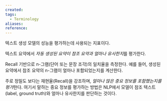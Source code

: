 ```yaml
---
created: 
tags:
  - Terminology
aliases: 
reference:
---
```

텍스트 생성 모델의 성능을 평가하는데 사용되는 지표이다.

텍스트 요약에서 *자동 생성된 요약이 참조 요약과 얼마나 유사한지*를 평가한다.

Recall 기반으로 n-그램(단어 또는 문장 조각)의 일치율을 측정한다.
예를 들어, 생성된 요약에서 참조 요약의 n-그램이 얼마나 포함되었는지를 계산한다.

주로 정밀도 보다는 재현율(Recall)을 강조하며, *얼마나 많은 중요 정보를 포함했는지를 평가*한다.
	여기서 말하는 중요 정보를 평가하는 방법은 NLP에서 모델이 참조 텍스트(label, ground truth)와 얼마나 유사한지를 판단하는 것이다.